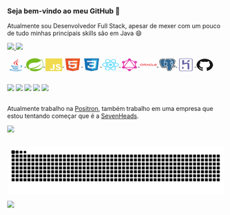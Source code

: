 ### Seja bem-vindo ao meu GitHub 👋

Atualmente sou Desenvolvedor Full Stack, apesar de mexer com um pouco de tudo minhas principais skills são em Java 😄

<div>
  <a href="https://beacons.ai/xFaabricio">
  <img height="180em" src="https://github-readme-stats.vercel.app/api?username=xFaabricio&show_icons=true&theme=dark&include_all_commits=true&count_private=true"/>
  <img height="180em" src="https://github-readme-stats.vercel.app/api/top-langs/?username=xFaabricio&layout=compact&langs_count=16&theme=dark"/>
</div>

<div style="display: inline_block"><br>
  <img align="center" alt="Fa-Java" height="30" width="40" src="https://raw.githubusercontent.com/devicons/devicon/master/icons/java/java-original.svg">
  <img align="center" alt="Fa-Spring" height="30" width="40" src="https://raw.githubusercontent.com/devicons/devicon/master/icons/spring/spring-original.svg">  
  <img align="center" alt="Fa-Js" height="30" width="40" src="https://raw.githubusercontent.com/devicons/devicon/master/icons/javascript/javascript-plain.svg">  
  <img align="center" alt="Fa-HTML" height="30" width="40" src="https://raw.githubusercontent.com/devicons/devicon/master/icons/html5/html5-original.svg">
  <img align="center" alt="Fa-CSS" height="30" width="40" src="https://raw.githubusercontent.com/devicons/devicon/master/icons/css3/css3-original.svg">  
  <img align="center" alt="Fa-React" height="30" width="40" src="https://raw.githubusercontent.com/devicons/devicon/master/icons/react/react-original.svg">  
  <img align="center" alt="Fa-Graphql" height="30" width="40" src="https://raw.githubusercontent.com/devicons/devicon/master/icons/graphql/graphql-plain.svg">   
  <img align="center" alt="Fa-Oracle" height="30" width="40" src="https://raw.githubusercontent.com/devicons/devicon/master/icons/oracle/oracle-original.svg"> 
  <img align="center" alt="Fa-Postgresql" height="30" width="40" src="https://raw.githubusercontent.com/devicons/devicon/master/icons/postgresql/postgresql-original.svg">   
  <img align="center" alt="Fa-Heroku" height="30" width="40" src="https://raw.githubusercontent.com/devicons/devicon/master/icons/heroku/heroku-original.svg"> 
  <img align="center" alt="Fa-GitHub" height="30" width="40" src="https://raw.githubusercontent.com/devicons/devicon/master/icons/github/github-original.svg">   
</div>  
  
  ##
  
<div>
  <a href="https://www.youtube.com/channel/UCGk-IO6Vseomj-_Gf-1p7lw/featured" target="_blank"><img src="https://img.shields.io/badge/YouTube-FF0000?style=for-the-badge&logo=youtube&logoColor=white" target="_blank"></a>
  <a href="https://www.instagram.com/xfaabricio" target="_blank"><img src="https://img.shields.io/badge/-Instagram-%23E4405F?style=for-the-badge&logo=instagram&logoColor=white" target="_blank"></a>
 	<a href="https://www.twitch.tv/xfabriicio/" target="_blank"><img src="https://img.shields.io/badge/Twitch-9146FF?style=for-the-badge&logo=twitch&logoColor=white" target="_blank"></a> 
  <a href = "mailto:fabricio.oliveira@sevenheads.com.br"><img src="https://img.shields.io/badge/Gmail-D14836?style=for-the-badge&logo=gmail&logoColor=white" target="_blank"></a>
  <a href="https://www.linkedin.com/in/fabr%C3%ADcio-oliveira-091130105/" target="_blank"><img src="https://img.shields.io/badge/-LinkedIn-%230077B5?style=for-the-badge&logo=linkedin&logoColor=white" target="_blank"></a>   
</div>

 ##

Atualmente trabalho na [Positron](https://www.positron.com.br/), também trabalho em uma empresa que estou tentando começar que é a [SevenHeads](https://www.sevenheads.com.br/).

<a href="https://www.sevenheads.com.br/" target="_blank"><img src="https://www.sevenheads.com.br/images/logo/logo-porps.svg" target="_blank"></a>

  ##

<picture>
  <source media="(prefers-color-scheme: dark)" srcset="https://raw.githubusercontent.com/xFaabricio/xFaabricio/output/github-contribution-grid-snake-dark.svg">
  <source media="(prefers-color-scheme: light)" srcset="https://raw.githubusercontent.com/xFaabricio/xFaabricio/output/github-contribution-grid-snake.svg">
  <img alt="github contribution grid snake animation" src="https://raw.githubusercontent.com/xFaabricio/xFaabricio/output/github-contribution-grid-snake.svg">
</picture>

<a href="https://codeium.com/profile/xfaabricio"><img src="https://exafunction.github.io/public/brand/codeium_logo_light_wordmark.png" width="250" target="_blank"></a>

<!--
**xFaabricio/xFaabricio** is a ✨ _special_ ✨ repository because its `README.md` (this file) appears on your GitHub profile.

Here are some ideas to get you started:

- 🔭 I’m currently working on ...
- 🌱 I’m currently learning ...
- 👯 I’m looking to collaborate on ...
- 🤔 I’m looking for help with ...
- 💬 Ask me about ...
- 📫 How to reach me: ...
- 😄 Pronouns: ...
- ⚡ Fun fact: ...
-->
